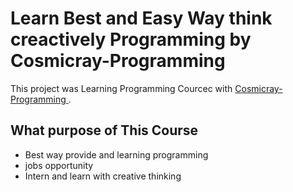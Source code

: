 #  Learn Best and Easy Way think creactively Programming by Cosmicray-Programming

This project was Learning Programming Courcec with [Cosmicray-Programming
](https://abunomanroni-assignment-9.netlify.app/).

## What purpose of This Course
* Best way provide and learning programming
* jobs opportunity 
* Intern and learn with creative thinking
